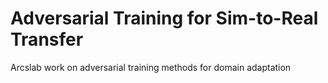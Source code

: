 # Adversarial Training for Sim-to-Real Transfer
Arcslab work on adversarial training methods for domain adaptation
